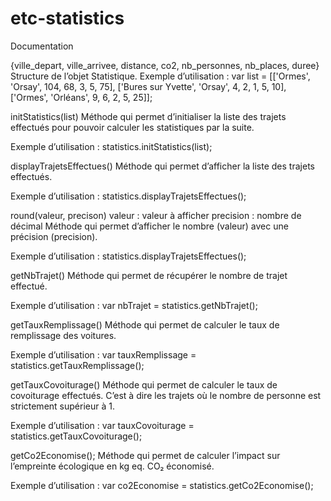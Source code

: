 # etc-statistics

Documentation


{ville_depart, ville_arrivee, distance, co2, nb_personnes, nb_places, duree}
Structure de l’objet Statistique.
Exemple d’utilisation :
var list = [['Ormes', 'Orsay', 104, 68, 3, 5, 75], ['Bures sur Yvette', 'Orsay', 4, 2, 1, 5, 10], ['Ormes', 'Orléans', 9, 6, 2, 5, 25]];

initStatistics(list)
Méthode qui permet d’initialiser la liste des trajets effectués pour pouvoir calculer les statistiques par la suite.

Exemple d’utilisation :
statistics.initStatistics(list);

displayTrajetsEffectues()
Méthode qui permet d’afficher la liste des trajets effectués.

Exemple d’utilisation :
statistics.displayTrajetsEffectues();

round(valeur, precison)
valeur : valeur à afficher
precision : nombre de décimal
Méthode qui permet d’afficher le nombre (valeur) avec une précision (precision).

Exemple d’utilisation :
statistics.displayTrajetsEffectues();

getNbTrajet()
Méthode qui permet de récupérer le nombre de trajet effectué.

Exemple d’utilisation :
var nbTrajet = statistics.getNbTrajet();

getTauxRemplissage()
Méthode qui permet de calculer le taux de remplissage des voitures.

Exemple d’utilisation :
var tauxRemplissage = statistics.getTauxRemplissage();

getTauxCovoiturage()
Méthode qui permet de calculer le taux de covoiturage effectués. C’est à dire les trajets où le nombre de personne est strictement supérieur à 1.

Exemple d’utilisation :
var tauxCovoiturage = statistics.getTauxCovoiturage();

getCo2Economise();
Méthode qui permet de calculer l’impact sur l’empreinte écologique en kg eq. CO₂ économisé.

Exemple d’utilisation :
var co2Economise = statistics.getCo2Economise();
